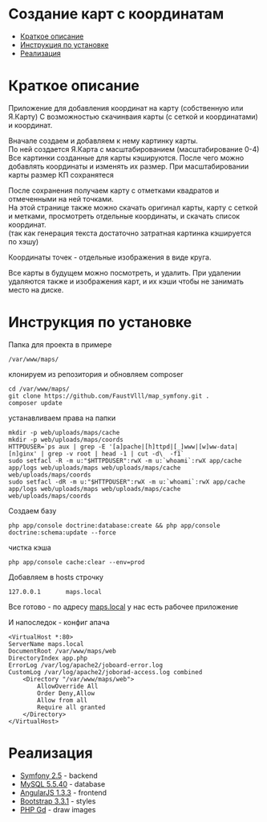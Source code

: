 
Создание карт с координатам
========================
<ul>
    <li>
        <a href="#descr">Краткое описание</a>
    </li>
    <li>
        <a href="#install">Инструкция по установке</a>
    </li>
    <li>
        <a href="#create">Реализация</a>
    </li>
</ul>

<h1 id="descr">Краткое описание</h1>

Приложение для добавления координат на карту (собственную или Я.Карту)
С возможностью скачинваия карты (с сеткой и координатами) и координат.

Вначале создаем и добавляем к нему картинку карты.<br>
По ней создается Я.Карта с масштабированием (масштабирование 0-4)<br>
Все картинки созданные для карты кэшируются. После чего можно добавлять координаты и изменять их размер.
При масштабировании карты размер КП сохранятеся

После сохранения получаем карту с отметками квадратов и отмеченными на ней точками.<br>
На этой странице также можно скачать оригинал карты, карту с сеткой и метками, просмотреть отдельные координаты, и скачать список координат.<br>
(так как генерация текста достаточно затратная картинка кэшируется по хэшу)

Координаты точек - отдельные изображения в виде круга.

Все карты в будущем можно посмотреть, и удалить.
При удалении удаляются также и изображения карт, и их кэши чтобы не занимать место на диске.



<h1 id="install">Инструкция по установке</h1>

Папка для проекта в примере

    /var/www/maps/

клонируем из репозитория и обновляем composer

    cd /var/www/maps/
    git clone https://github.com/FaustVlll/map_symfony.git .
    composer update

устанавливаем права на папки

    mkdir -p web/uploads/maps/cache
    mkdir -p web/uploads/maps/coords
    HTTPDUSER=`ps aux | grep -E '[a]pache|[h]ttpd|[_]www|[w]ww-data|[n]ginx' | grep -v root | head -1 | cut -d\  -f1`
    sudo setfacl -R -m u:"$HTTPDUSER":rwX -m u:`whoami`:rwX app/cache app/logs web/uploads/maps web/uploads/maps/cache web/uploads/maps/coords
    sudo setfacl -dR -m u:"$HTTPDUSER":rwX -m u:`whoami`:rwX app/cache app/logs web/uploads/maps web/uploads/maps/cache web/uploads/maps/coords

Создаем базу

    php app/console doctrine:database:create && php app/console doctrine:schema:update --force

чистка кэша

    php app/console cache:clear --env=prod

Добавляем в hosts строчку

    127.0.0.1       maps.local

Все готово - по адресу <a href="http://maps.local" target="_blank">maps.local</a> у нас есть рабочее приложение

И напоследок - конфиг апача

    <VirtualHost *:80>
    ServerName maps.local
    DocumentRoot /var/www/maps/web
    DirectoryIndex app.php
    ErrorLog /var/log/apache2/joboard-error.log
    CustomLog /var/log/apache2/joborad-access.log combined
        <Directory "/var/www/maps/web">
            AllowOverride All
            Order Deny,Allow
            Allow from all
            Require all granted
        </Directory>
    </VirtualHost>

<h1 id="create">Реализация</h1>
<ul>
    <li>
        <a href="http://symfony.com/" target="_blank">Symfony 2.5</a> - backend
    </li>
    <li>
        <a href="http://www.mysql.com/" target="_blank">MySQL 5.5.40</a> - database
    </li>
    <li>
        <a href="https://angularjs.org/" target="_blank">AngularJS 1.3.3</a> - frontend
    </li>
    <li>
        <a href="http://getbootstrap.com/" target="_blank">Bootstrap 3.3.1</a> - styles
    </li>
    <li>
        <a href="http://libgd.bitbucket.org/" target="_blank">PHP Gd</a> - draw images
    </li>
</ul>
